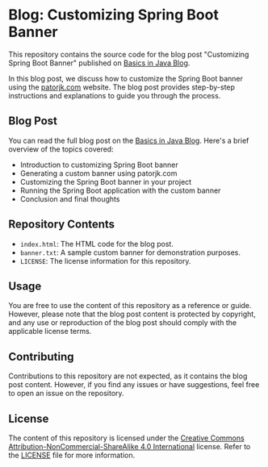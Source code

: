 # Blog: Customizing Spring Boot Banner

This repository contains the source code for the blog post "Customizing Spring Boot Banner" published on [Basics in Java Blog](https://basics-in-java.blogspot.com).

In this blog post, we discuss how to customize the Spring Boot banner using the [patorjk.com](http://patorjk.com/software/taag/#p=display&f=Ogre&t=basics-in-java%0Ablogspot.com) website. The blog post provides step-by-step instructions and explanations to guide you through the process.

## Blog Post

You can read the full blog post on the [Basics in Java Blog](https://basics-in-java.blogspot.com). Here's a brief overview of the topics covered:

- Introduction to customizing Spring Boot banner
- Generating a custom banner using patorjk.com
- Customizing the Spring Boot banner in your project
- Running the Spring Boot application with the custom banner
- Conclusion and final thoughts

## Repository Contents

- `index.html`: The HTML code for the blog post.
- `banner.txt`: A sample custom banner for demonstration purposes.
- `LICENSE`: The license information for this repository.

## Usage

You are free to use the content of this repository as a reference or guide. However, please note that the blog post content is protected by copyright, and any use or reproduction of the blog post should comply with the applicable license terms.

## Contributing

Contributions to this repository are not expected, as it contains the blog post content. However, if you find any issues or have suggestions, feel free to open an issue on the repository.

## License

The content of this repository is licensed under the [Creative Commons Attribution-NonCommercial-ShareAlike 4.0 International](https://creativecommons.org/licenses/by-nc-sa/4.0/) license. Refer to the [LICENSE](LICENSE) file for more information.
